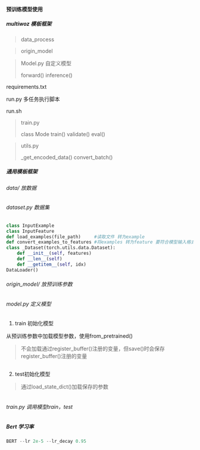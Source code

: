 #### 预训练模型使用

##### multiwoz 模板框架

> data_process

> origin_model

> Model.py 自定义模型
>
> forward()  inference()

requirements.txt

run.py 多任务执行脚本

run.sh

> train.py
>
> class Mode train() validate() eval()

> utils.py
>
> _get_encoded_data() convert_batch()

##### 通用模板框架

###### data/ 放数据

###### dataset.py 数据集

```python
class InputExample
class InputFeature
def load_examples(file_path)     #读取文件 转为example
def convert_examples_to_features #将examples 转为feature 要符合模型输入格式
class _Dataset(torch.utils.data.Dataset):
    def __init__(self, features)
    def __len__(self)
    def __getitem__(self, idx)
DataLoader()
```

###### origin_model/ 放预训练参数

###### model.py 定义模型

1. train 初始化模型

从预训练参数中加载模型参数，使用from_pretrained()

> 不会加载通过register_buffer()注册的变量，但save()时会保存register_buffer()注册的变量

```python

```

2. test初始化模型

> 通过load_state_dict()加载保存的参数

```python

```

###### train.py 调用模型train，test

##### Bert 学习率

```python
BERT --lr 2e-5 --lr_decay 0.95
```


